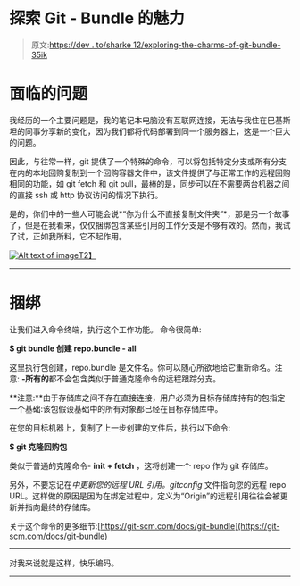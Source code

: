 # 探索 Git - Bundle 的魅力

> 原文:[https://dev . to/sharke 12/exploring-the-charms-of-git-bundle-35ik](https://dev.to/sharke12/exploring-the-charms-of-git-bundle-35ik)

# [](#problem-facing)面临的问题

我经历的一个主要问题是，我的笔记本电脑没有互联网连接，无法与我住在巴基斯坦的同事分享新的变化，因为我们都将代码部署到同一个服务器上，这是一个巨大的问题。

因此，与往常一样，git 提供了一个特殊的命令，可以将包括特定分支或所有分支在内的本地回购复制到一个回购容器文件中，该文件提供了与正常工作的远程回购相同的功能，如 git fetch 和 git pull，最棒的是，同步可以在不需要两台机器之间的直接 ssh 或 http 协议访问的情况下执行。

是的，你们中的一些人可能会说*“你为什么不直接复制文件夹”*，那是另一个故事了，但是在我看来，仅仅捆绑包含某些引用的工作分支是不够有效的。然而，我试了试，正如我所料，它不起作用。

[![Alt text of image](../Images/009ed150a30c5c9dc4eefdad20f24299.png)T2】](https://i.giphy.com/media/25OBBnY9j1uiVDV4lJ/giphy.gif)

* * *

# [](#bundling)捆绑

让我们进入命令终端，执行这个工作功能。
命令很简单:

**$ git bundle 创建 repo.bundle - all**

这里执行包创建，repo.bundle 是文件名。你可以随心所欲地给它重新命名。注意: **-所有的**都不会包含类似于普通克隆命令的远程跟踪分支。

**注意:**由于存储库之间不存在直接连接，用户必须为目标存储库持有的包指定一个基础:该包假设基础中的所有对象都已经在目标存储库中。

在您的目标机器上，复制了上一步创建的文件后，执行以下命令:

**$ git 克隆回购包**

类似于普通的克隆命令- **init + fetch** ，这将创建一个 repo 作为 git 存储库。

另外，不要忘记在*中更新您的远程 URL 引用。gitconfig* 文件指向您的远程 repo URL。这样做的原因是因为在绑定过程中，定义为“Origin”的远程引用往往会被更新并指向最终的存储库。

关于这个命令的更多细节:[https://git-scm.com/docs/git-bundle](https://git-scm.com/docs/git-bundle)

* * *

对我来说就是这样，快乐编码。

* * *